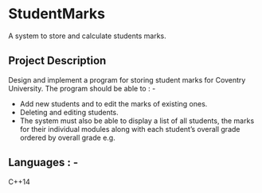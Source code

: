# StudentMarks
A system to store and calculate students marks.

## Project Description
Design and implement a program for storing student marks for Coventry University.
The program should be able to : -
* Add new students and to edit the marks of existing ones.  
* Deleting and editing students.
* The system must also be able to display a list of all students, the marks for their individual modules along with each student’s overall  grade ordered by overall grade e.g.

## Languages : - 
C++14